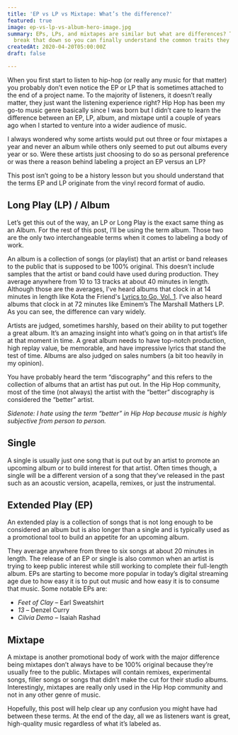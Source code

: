 ```yaml
---
title: 'EP vs LP vs Mixtape: What’s the difference?'
featured: true
image: ep-vs-lp-vs-album-hero-image.jpg
summary: EPs, LPs, and mixtapes are similar but what are differences? This post will
  break that down so you can finally understand the common traits they share.
createdAt: 2020-04-20T05:00:00Z
draft: false

---
```

When you first start to listen to hip-hop (or really any music for that matter) you probably don’t even notice the EP or LP that is sometimes attached to the end of a project name. To the majority of listeners, it doesn’t really matter, they just want the listening experience right? Hip Hop has been my go-to music genre basically since I was born but I didn’t care to learn the difference between an EP, LP, album, and mixtape until a couple of years ago when I started to venture into a wider audience of music.

I always wondered why some artists would put out three or four mixtapes a year and never an album while others only seemed to put out albums every year or so. Were these artists just choosing to do so as personal preference or was there a reason behind labeling a project an EP versus an LP?

This post isn’t going to be a history lesson but you should understand that the terms EP and LP originate from the vinyl record format of audio.

## Long Play (LP) / Album

Let’s get this out of the way, an LP or Long Play is the exact same thing as an Album. For the rest of this post, I’ll be using the term album. Those two are the only two interchangeable terms when it comes to labeling a body of work.

An album is a collection of songs (or playlist) that an artist or band releases to the public that is supposed to be 100% original. This doesn’t include samples that the artist or band could have used during production. They average anywhere from 10 to 13 tracks at about 40 minutes in length. Although those are the averages, I’ve heard albums that clock in at 14 minutes in length like Kota the Friend's [Lyrics to Go, Vol. 1](/reviews/kota-the-friend-lyrics-to-go-volume-one). I’ve also heard albums that clock in at 72 minutes like Eminem’s The Marshall Mathers LP. As you can see, the difference can vary widely.

Artists are judged, sometimes harshly, based on their ability to put together a great album. It’s an amazing insight into what’s going on in that artist’s life at that moment in time. A great album needs to have top-notch production, high replay value, be memorable, and have impressive lyrics that stand the test of time. Albums are also judged on sales numbers (a bit too heavily in my opinion).

You have probably heard the term “discography” and this refers to the collection of albums that an artist has put out. In the Hip Hop community, most of the time (not always) the artist with the “better” discography is considered the “better” artist.

_Sidenote: I hate using the term “better” in Hip Hop because music is highly subjective from person to person._

## Single

A single is usually just one song that is put out by an artist to promote an upcoming album or to build interest for that artist. Often times though, a single will be a different version of a song that they’ve released in the past such as an acoustic version, acapella, remixes, or just the instrumental.

## Extended Play (EP)

An extended play is a collection of songs that is not long enough to be considered an album but is also longer than a single and is typically used as a promotional tool to build an appetite for an upcoming album.

They average anywhere from three to six songs at about 20 minutes in length. The release of an EP or single is also common when an artist is trying to keep public interest while still working to complete their full-length album. EPs are starting to become more popular in today’s digital streaming age due to how easy it is to put out music and how easy it is to consume that music. Some notable EPs are:

- _Feet of Clay_ – Earl Sweatshirt
- _13_ – Denzel Curry
- _Cilvia Demo_ – Isaiah Rashad

## Mixtape

A mixtape is another promotional body of work with the major difference being mixtapes don’t always have to be 100% original because they’re usually free to the public. Mixtapes will contain remixes, experimental songs, filler songs or songs that didn’t make the cut for their studio albums. Interestingly, mixtapes are really only used in the Hip Hop community and not in any other genre of music.

Hopefully, this post will help clear up any confusion you might have had between these terms. At the end of the day, all we as listeners want is great, high-quality music regardless of what it’s labeled as.